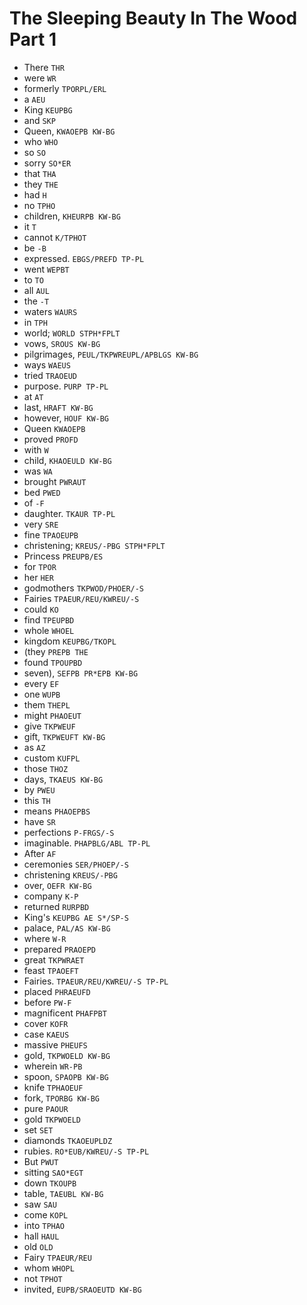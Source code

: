 # The Sleeping Beauty In The Wood Part 1

* There `THR`
* were `WR`
* formerly `TPORPL/ERL`
* a `AEU`
* King `KEUPBG`
* and `SKP`
* Queen, `KWAOEPB KW-BG`
* who `WHO`
* so `SO`
* sorry `SO*ER`
* that `THA`
* they `THE`
* had `H`
* no `TPHO`
* children, `KHEURPB KW-BG`
* it `T`
* cannot `K/TPHOT`
* be `-B`
* expressed. `EBGS/PREFD TP-PL`
* went `WEPBT`
* to `TO`
* all `AUL`
* the `-T`
* waters `WAURS`
* in `TPH`
* world; `WORLD STPH*FPLT`
* vows, `SROUS KW-BG`
* pilgrimages, `PEUL/TKPWREUPL/APBLGS KW-BG`
* ways `WAEUS`
* tried `TRAOEUD`
* purpose. `PURP TP-PL`
* at `AT`
* last, `HRAFT KW-BG`
* however, `HOUF KW-BG`
* Queen `KWAOEPB`
* proved `PROFD`
* with `W`
* child, `KHAOEULD KW-BG`
* was `WA`
* brought `PWRAUT`
* bed `PWED`
* of `-F`
* daughter. `TKAUR TP-PL`
* very `SRE`
* fine `TPAOEUPB`
* christening; `KREUS/-PBG STPH*FPLT`
* Princess `PREUPB/ES`
* for `TPOR`
* her `HER`
* godmothers `TKPWOD/PHOER/-S`
* Fairies `TPAEUR/REU/KWREU/-S`
* could `KO`
* find `TPEUPBD`
* whole `WHOEL`
* kingdom `KEUPBG/TKOPL`
* (they `PREPB THE`
* found `TPOUPBD`
* seven), `SEFPB PR*EPB KW-BG`
* every `EF`
* one `WUPB`
* them `THEPL`
* might `PHAOEUT`
* give `TKPWEUF`
* gift, `TKPWEUFT KW-BG`
* as `AZ`
* custom `KUFPL`
* those `THOZ`
* days, `TKAEUS KW-BG`
* by `PWEU`
* this `TH`
* means `PHAOEPBS`
* have `SR`
* perfections `P-FRGS/-S`
* imaginable. `PHAPBLG/ABL TP-PL`
* After `AF`
* ceremonies `SER/PHOEP/-S`
* christening `KREUS/-PBG`
* over, `OEFR KW-BG`
* company `K-P`
* returned `RURPBD`
* King's `KEUPBG AE S*/SP-S`
* palace, `PAL/AS KW-BG`
* where `W-R`
* prepared `PRAOEPD`
* great `TKPWRAET`
* feast `TPAOEFT`
* Fairies. `TPAEUR/REU/KWREU/-S TP-PL`
* placed `PHRAEUFD`
* before `PW-F`
* magnificent `PHAFPBT`
* cover `KOFR`
* case `KAEUS`
* massive `PHEUFS`
* gold, `TKPWOELD KW-BG`
* wherein `WR-PB`
* spoon, `SPAOPB KW-BG`
* knife `TPHAOEUF`
* fork, `TPORBG KW-BG`
* pure `PAOUR`
* gold `TKPWOELD`
* set `SET`
* diamonds `TKAOEUPLDZ`
* rubies. `RO*EUB/KWREU/-S TP-PL`
* But `PWUT`
* sitting `SAO*EGT`
* down `TKOUPB`
* table, `TAEUBL KW-BG`
* saw `SAU`
* come `KOPL`
* into `TPHAO`
* hall `HAUL`
* old `OLD`
* Fairy `TPAEUR/REU`
* whom `WHOPL`
* not `TPHOT`
* invited, `EUPB/SRAOEUTD KW-BG`
